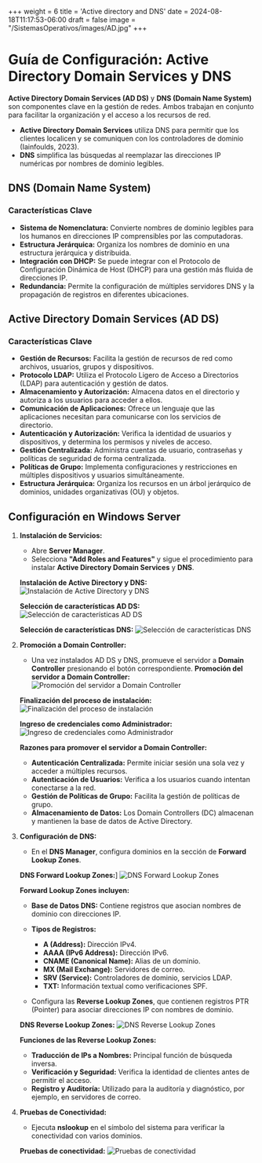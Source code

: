 +++
weight = 6
title = 'Active directory and DNS'
date = 2024-08-18T11:17:53-06:00
draft = false
image = "/SistemasOperativos/images/AD.jpg"
+++

# Guía de Configuración: Active Directory Domain Services y DNS


**Active Directory Domain Services (AD DS)** y **DNS (Domain Name System)** son componentes clave en la gestión de redes. Ambos trabajan en conjunto para facilitar la organización y el acceso a los recursos de red.

- **Active Directory Domain Services** utiliza DNS para permitir que los clientes localicen y se comuniquen con los controladores de dominio (Iainfoulds, 2023).
- **DNS** simplifica las búsquedas al reemplazar las direcciones IP numéricas por nombres de dominio legibles.

## DNS (Domain Name System)

### Características Clave

- **Sistema de Nomenclatura:** Convierte nombres de dominio legibles para los humanos en direcciones IP comprensibles por las computadoras.
- **Estructura Jerárquica:** Organiza los nombres de dominio en una estructura jerárquica y distribuida.
- **Integración con DHCP:** Se puede integrar con el Protocolo de Configuración Dinámica de Host (DHCP) para una gestión más fluida de direcciones IP.
- **Redundancia:** Permite la configuración de múltiples servidores DNS y la propagación de registros en diferentes ubicaciones.

## Active Directory Domain Services (AD DS)

### Características Clave

- **Gestión de Recursos:** Facilita la gestión de recursos de red como archivos, usuarios, grupos y dispositivos.
- **Protocolo LDAP:** Utiliza el Protocolo Ligero de Acceso a Directorios (LDAP) para autenticación y gestión de datos.
- **Almacenamiento y Autorización:** Almacena datos en el directorio y autoriza a los usuarios para acceder a ellos.
- **Comunicación de Aplicaciones:** Ofrece un lenguaje que las aplicaciones necesitan para comunicarse con los servicios de directorio.
- **Autenticación y Autorización:** Verifica la identidad de usuarios y dispositivos, y determina los permisos y niveles de acceso.
- **Gestión Centralizada:** Administra cuentas de usuario, contraseñas y políticas de seguridad de forma centralizada.
- **Políticas de Grupo:** Implementa configuraciones y restricciones en múltiples dispositivos y usuarios simultáneamente.
- **Estructura Jerárquica:** Organiza los recursos en un árbol jerárquico de dominios, unidades organizativas (OU) y objetos.

## Configuración en Windows Server

1. **Instalación de Servicios:**
   - Abre **Server Manager**.
   - Selecciona **"Add Roles and Features"** y sigue el procedimiento para instalar **Active Directory Domain Services** y **DNS**.

    **Instalación de Active Directory y DNS:**
   ![Instalación de Active Directory y DNS](/SistemasOperativos/images/AD1.png)

    **Selección de características AD DS:**
   ![Selección de características AD DS](/SistemasOperativos/images/AD2.png)

    **Selección de características DNS:**
   ![Selección de características DNS](/SistemasOperativos/images/AD3.png)

2. **Promoción a Domain Controller:**
   - Una vez instalados AD DS y DNS, promueve el servidor a **Domain Controller** presionando el botón correspondiente.
    **Promoción del servidor a Domain Controller:**
   ![Promoción del servidor a Domain Controller](/SistemasOperativos/images/AD4.png)

    **Finalización del proceso de instalación:**
   ![Finalización del proceso de instalación](/SistemasOperativos/images/AD5.png)
    
    **Ingreso de credenciales como Administrador:**
   ![Ingreso de credenciales como Administrador](/SistemasOperativos/images/AD6.png)

   **Razones para promover el servidor a Domain Controller:**
   - **Autenticación Centralizada:** Permite iniciar sesión una sola vez y acceder a múltiples recursos.
   - **Autenticación de Usuarios:** Verifica a los usuarios cuando intentan conectarse a la red.
   - **Gestión de Políticas de Grupo:** Facilita la gestión de políticas de grupo.
   - **Almacenamiento de Datos:** Los Domain Controllers (DC) almacenan y mantienen la base de datos de Active Directory.

3. **Configuración de DNS:**
   - En el **DNS Manager**, configura dominios en la sección de **Forward Lookup Zones**.

    **DNS Forward Lookup Zones:**]
   ![DNS Forward Lookup Zones](/SistemasOperativos/images/AD7.png)

   **Forward Lookup Zones incluyen:**
   - **Base de Datos DNS:** Contiene registros que asocian nombres de dominio con direcciones IP.
   - **Tipos de Registros:**
     - **A (Address):** Dirección IPv4.
     - **AAAA (IPv6 Address):** Dirección IPv6.
     - **CNAME (Canonical Name):** Alias de un dominio.
     - **MX (Mail Exchange):** Servidores de correo.
     - **SRV (Service):** Controladores de dominio, servicios LDAP.
     - **TXT:** Información textual como verificaciones SPF.

   - Configura las **Reverse Lookup Zones**, que contienen registros PTR (Pointer) para asociar direcciones IP con nombres de dominio.

    **DNS Reverse Lookup Zones:**
   ![DNS Reverse Lookup Zones](/SistemasOperativos/images/AD8.png)

   **Funciones de las Reverse Lookup Zones:**
   - **Traducción de IPs a Nombres:** Principal función de búsqueda inversa.
   - **Verificación y Seguridad:** Verifica la identidad de clientes antes de permitir el acceso.
   - **Registro y Auditoría:** Utilizado para la auditoría y diagnóstico, por ejemplo, en servidores de correo.

4. **Pruebas de Conectividad:**
   - Ejecuta **nslookup** en el símbolo del sistema para verificar la conectividad con varios dominios.

    **Pruebas de conectividad:**
   ![Pruebas de conectividad](/SistemasOperativos/images/AD9.png)



